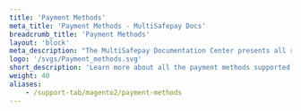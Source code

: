 ```yaml
---
title: 'Payment Methods'
meta_title: 'Payment Methods - MultiSafepay Docs'
breadcrumb_title: 'Payment Methods'
layout: 'block'
meta_description: "The MultiSafepay Documentation Center presents all relevant information about our Plugins and API. You can also find support pages for Payment Methods, Tools and General Questions as well as the contact details of our Support and Integration Teams."
logo: '/svgs/Payment_methods.svg'
short_description: 'Learn more about all the payment methods supported by MultiSafepay.'
weight: 40
aliases:
    - /support-tab/magento2/payment-methods
---
```

